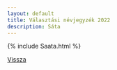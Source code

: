 ```yaml
---
layout: default
title: Választási névjegyzék 2022
description: Sáta
---
```


{% include Saata.html %}

[Vissza](./)